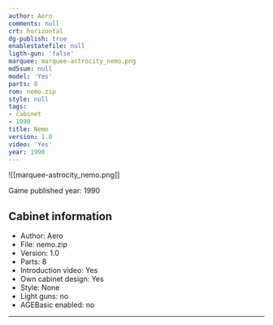 ```yaml
---
author: Aero
comments: null
crt: horizontal
dg-publish: true
enablestatefile: null
ligth-gun: 'false'
marquee: marquee-astrocity_nemo.png
md5sum: null
model: 'Yes'
parts: 8
rom: nemo.zip
style: null
tags:
- cabinet
- 1990
title: Nemo
version: 1.0
video: 'Yes'
year: 1990
---
```


![[marquee-astrocity_nemo.png]]

Game published year: 1990

## Cabinet information

- Author: Aero
- File: nemo.zip
- Version: 1.0
- Parts: 8
- Introduction video: Yes
- Own cabinet design: Yes
- Style: None
- Light guns: no
- AGEBasic enabled: no

---
